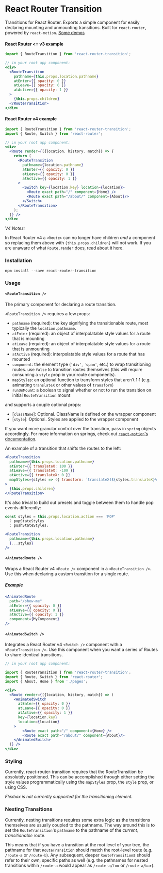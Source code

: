 # React Router Transition

Transitions for React Router. Exports a simple component for easily declaring mounting and unmounting transitions. Built for `react-router`, powered by `react-motion`. [Some demos](http://maisano.github.io/react-router-transition/demos/#/fade)

#### React Router <= v3 example
```jsx
import { RouteTransition } from 'react-router-transition';

// in your root app component:
<div>
  <RouteTransition
    pathname={this.props.location.pathname}
    atEnter={{ opacity: 0 }}
    atLeave={{ opacity: 0 }}
    atActive={{ opacity: 1 }}
  >
    {this.props.children}
  </RouteTransition>
</div>
```

#### React Router v4 example
```jsx
import { RouteTransition } from 'react-router-transition';
import { Route, Switch } from 'react-router';

// in your root app component:
<div>
  <Route render={({location, history, match}) => {
    return (
      <RouteTransition
        pathname={location.pathname}
        atEnter={{ opacity: 0 }}
        atLeave={{ opacity: 0 }}
        atActive={{ opacity: 1 }}
      >
        <Switch key={location.key} location={location}>
          <Route exact path="/" component={Home} />
          <Route exact path="/about/" component={About}/>
        </Switch>
      </RouteTransition>
    );
  }} />
</div>
```
*V4 Notes:*

In React Router v4 a `<Route>` can no longer have children *and* a component so replacing them above with `{this.props.children}` will not work. If you are unaware of what `Route.render` does, [read about it here](https://reacttraining.com/react-router/web/api/Route/render-func).

### Installation

`npm install --save react-router-transition`

### Usage

#### `<RouteTransition />`
The primary component for declaring a route transition.

`<RouteTransition />` requires a few props:
- `pathname` (required): the key signifying the transitionable route, most typically the `location.pathname`.
- `atEnter` (required): an object of interpolatable style values for a route that is mounting
- `atLeave` (required): an object of interpolatable style values for a route that is unmounting
- `atActive` (required): interpolatable style values for a route that has mounted
- `component`: the element type (`'div'`, `'span'`, etc.) to wrap transitioning routes. use `false` to transition routes themselves (this will require consuming a `style` prop in your route components).
- `mapStyles`: an optional function to transform styles that aren't 1:1 (e.g. animating `translateX` or other values of `transform`)
- `runOnMount`: a boolean to signal whether or not to run the transition on initial `RouteTransition` mount

and supports a couple optional props:
- [`className`]: Optional. ClassName is defined on the wrapper component
- [`style`]: Optional. Styles are applied to the wrapper component

If you want more granular control over the transition, pass in `spring` objects accordingly. For more information on springs, check out [`react-motion`'s documentation](https://github.com/chenglou/react-motion#--spring-val-number-config-springhelperconfig--opaqueconfig).

An example of a transition that shifts the routes to the left:

```jsx
<RouteTransition
  pathname={this.props.location.pathname}
  atEnter={{ translateX: 100 }}
  atLeave={{ translateX: -100 }}
  atActive={{ translateX: 0 }}
  mapStyles={styles => ({ transform: `translateX(${styles.translateX}%)` })}
>
  {this.props.children}
</RouteTransition>
```

It's also trivial to build out presets and toggle between them to handle pop events differently:

```jsx
const styles = this.props.location.action === 'POP'
  ? popStateStyles
  : pushStateStyles;

<RouteTransition
  pathname={this.props.location.pathname}
  {...styles}
/>
```

#### `<AnimatedRoute />`
Wraps a React Router v4 `<Route />` component in a `<RouteTransition />`. Use this when declaring a custom transition for a single route.

##### Example

```jsx
<AnimatedRoute
  path="/show-me"
  atEnter={{ opacity: 0 }}
  atLeave={{ opacity: 0 }}
  atActive={{ opacity: 1 }}
  component={MyComponent}
/>
```

#### `<AnimatedSwitch />`
Integrates a React Router v4 `<Switch />` component with a `<RouteTransition />`. Use this component when you want a series of Routes to share identical transitions.

```jsx
// in your root app component:

import { RouteTransition } from 'react-router-transition';
import { Route, Switch } from 'react-router';
import { About, Home } from './pages';

<div>
  <Route render={({location, history, match}) => (
    <AnimatedSwitch
      atEnter={{ opacity: 0 }}
      atLeave={{ opacity: 0 }}
      atActive={{ opacity: 1 }}
      key={location.key}
      location={location}
    >
        <Route exact path="/" component={Home} />
        <Route exact path="/about/" component={About}/>
    </AnimatedSwitch>
  )} />
</div>
```

### Styling

Currently, react-router-transition requires that the RouteTransition be absolutely
positioned. This can be accomplished through either setting the style values
programmatically using the `mapStyles` prop, the `style` prop, or using CSS.

_Flexbox is not currently supported for the transitioning element._


### Nesting Transitions
Currently, nesting transitions requires some extra logic as the transitions themselves are usually coupled to the pathname. The way around this is to set the `RouteTransition`'s `pathname` to the pathname of the _current, transitionable_ route.

This means that if you have a transition at the root level of your tree, the pathname for that `RouteTransition` should match the root-level route (e.g. `/route-a` or `/route-b`). Any subsequent, deeper `RouteTransition`s should refer to their own, specific paths as well (e.g. the pathnames for nested transitions within `/route-a` would appear as `/route-a/foo` or `/route-a/bar`).
